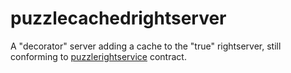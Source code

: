 # puzzlecachedrightserver

A "decorator" server adding a cache to the "true" rightserver, still conforming to [puzzlerightservice](https://github.com/dvaumoron/puzzlerightservice) contract.
